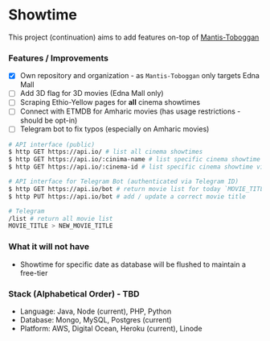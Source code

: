 # Showtime
This project (continuation) aims to add features on-top of [Mantis-Toboggan](https://github.com/utopiaio/Mantis-Toboggan)

### Features / Improvements
- [X] Own repository and organization - as `Mantis-Toboggan` only targets Edna Mall
- [ ] Add 3D flag for 3D movies (Edna Mall only)
- [ ] Scraping Ethio-Yellow pages for **all** cinema showtimes
- [ ] Connect with ETMDB for Amharic movies (has usage restrictions - should be opt-in)
- [ ] Telegram bot to fix typos (especially on Amharic movies)

```bash
# API interface (public)
$ http GET https://api.io/ # list all cinema showtimes
$ http GET https://api.io/:cinima-name # list specific cinema showtime
$ http GET https://api.io/:cinema-id # list specific cinema showtime via ID (TBD)

# API interface for Telegram Bot (authenticated via Telegram ID)
$ http GET https://api.io/bot # return movie list for today `MOVIE_TITLE`
$ http PUT https://api.io/bot # add / update a correct movie title

# Telegram
/list # return all movie list
MOVIE_TITLE > NEW_MOVIE_TITLE
```

### What it will not have
- Showtime for specific date as database will be flushed to maintain a free-tier

### Stack (Alphabetical Order) - TBD
- Language: Java, Node (current), PHP, Python
- Database: Mongo, MySQL, Postgres (current)
- Platform: AWS, Digital Ocean, Heroku (current), Linode
